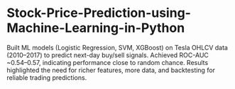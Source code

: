 # Stock-Price-Prediction-using-Machine-Learning-in-Python
Built ML models (Logistic Regression, SVM, XGBoost) on Tesla OHLCV data (2010–2017) to predict next-day buy/sell signals. Achieved ROC-AUC ~0.54–0.57, indicating performance close to random chance. Results highlighted the need for richer features, more data, and backtesting for reliable trading predictions.
